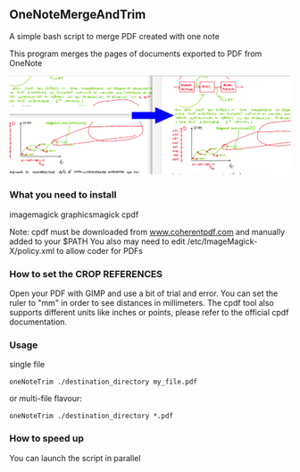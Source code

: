 ## OneNoteMergeAndTrim

A simple bash script to merge PDF created with one note

This program merges the pages of documents exported to PDF from OneNote

![example](https://github.com/VirtuContraFurore/OneNoteMergeAndTrim/blob/main/onenote_example.png?raw=true)

### What you need to install

imagemagick graphicsmagick cpdf

Note: cpdf must be downloaded from www.coherentpdf.com and manually added to  your $PATH
You also may need to edit /etc/ImageMagick-X/policy.xml to allow coder for PDFs

### How to set the CROP REFERENCES

Open your PDF with GIMP and use a bit of trial and error. You can set the ruler to "mm" in order to see distances in millimeters. The cpdf tool also supports different units like inches or points, please refer to the official cpdf documentation. 

### Usage

single file

```
oneNoteTrim ./destination_directory my_file.pdf
```

or multi-file flavour:

```
oneNoteTrim ./destination_directory *.pdf
```

### How to speed up
You can launch the script in parallel

